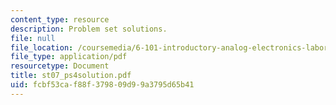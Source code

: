 ```yaml
---
content_type: resource
description: Problem set solutions.
file: null
file_location: /coursemedia/6-101-introductory-analog-electronics-laboratory-spring-2007/fcbf53caf88f379809d99a3795d65b41_st07_ps4solution.pdf
file_type: application/pdf
resourcetype: Document
title: st07_ps4solution.pdf
uid: fcbf53ca-f88f-3798-09d9-9a3795d65b41
---
```

